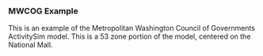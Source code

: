 ### MWCOG Example

This is an example of the Metropolitan Washington Council of Governments ActivitySim model. This is a 53 zone portion of the model, centered on the National Mall.
